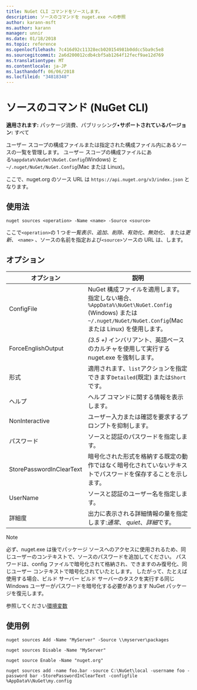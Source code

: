```yaml
---
title: NuGet CLI コマンドをソースします。
description: ソースのコマンドを nuget.exe への参照
author: karann-msft
ms.author: karann
manager: unnir
ms.date: 01/18/2018
ms.topic: reference
ms.openlocfilehash: 7c416d92c11328ecb020154981b0ddcc5ba9c5e8
ms.sourcegitcommit: 2a6d200012cdb4cbf5ab1264f12fecf9ae12d769
ms.translationtype: MT
ms.contentlocale: ja-JP
ms.lasthandoff: 06/06/2018
ms.locfileid: "34818348"
---
```

# <a name="sources-command-nuget-cli"></a>ソースのコマンド (NuGet CLI)

**適用されます:** パッケージ消費、パブリッシング&bullet;**サポートされているバージョン:** すべて

ユーザー スコープの構成ファイルまたは指定された構成ファイル内にあるソースの一覧を管理します。 ユーザー スコープの構成ファイルにある`%appdata%\NuGet\NuGet.Config`(Windows) と`~/.nuget/NuGet/NuGet.Config`(Mac または Linux)。

ここで、nuget.org のソース URL は `https://api.nuget.org/v3/index.json` となります。

## <a name="usage"></a>使用法

```cli
nuget sources <operation> -Name <name> -Source <source>
```

ここで`<operation>`の 1 つ*を一覧表示、追加、削除、有効化、無効化、* または*更新*、 `<name>` 、ソースの名前を指定および`<source>`ソースの URL は、します。

## <a name="options"></a>オプション

| オプション | 説明 |
| --- | --- |
| ConfigFile | NuGet 構成ファイルを適用します。 指定しない場合、 `%AppData%\NuGet\NuGet.Config` (Windows) または`~/.nuget/NuGet/NuGet.Config`(Mac または Linux) を使用します。|
| ForceEnglishOutput | *(3.5 +)* インバリアント、英語ベースのカルチャを使用して実行する nuget.exe を強制します。 |
| 形式 | 適用されます、`list`アクションを指定できます`Detailed`(既定) または`Short`です。 |
| ヘルプ | ヘルプ コマンドに関する情報を表示します。 |
| NonInteractive | ユーザー入力または確認を要求するプロンプトを抑制します。 |
| パスワード | ソースと認証のパスワードを指定します。 |
| StorePasswordInClearText | 暗号化された形式を格納する既定の動作ではなく暗号化されていないテキストでパスワードを保存することを示します。 |
| UserName | ソースと認証のユーザー名を指定します。 |
| 詳細度 | 出力に表示される詳細情報の量を指定します:*通常*、 *quiet*、*詳細*です。 |

> [!Note]
> 必ず、nuget.exe は後でパッケージ ソースへのアクセスに使用されるため、同じユーザーのコンテキストで、ソースのパスワードを追加してください。 パスワードは、config ファイルで暗号化されて格納され、できますのみ復号化、同じユーザー コンテキストで暗号化されていたとします。 したがって、たとえば使用する場合、ビルド サーバー ビルド サーバーのタスクを実行する同じ Windows ユーザーがパスワードを暗号化する必要があります NuGet パッケージを復元します。

参照してください[環境変数](cli-ref-environment-variables.md)

## <a name="examples"></a>使用例

```cli
nuget sources Add -Name "MyServer" -Source \\myserver\packages

nuget sources Disable -Name "MyServer"

nuget source Enable -Name "nuget.org"

nuget sources add -name foo.bar -source C:\NuGet\local -username foo -password bar -StorePasswordInClearText -configfile %AppData%\NuGet\my.config
```

